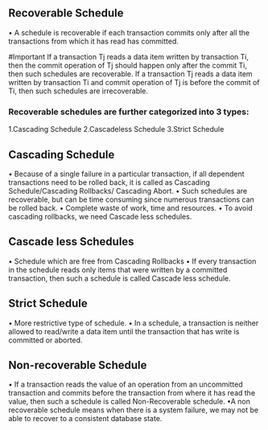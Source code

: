 ## Recoverable Schedule
• A schedule is recoverable if each transaction commits only after all the transactions from which it has read has committed.

#Important 
If a transaction Tj reads a data item written by transaction Ti, then the commit
operation of Tj should happen only after the commit Ti, then such schedules
are recoverable.
If a transaction Tj reads a data item written by transaction Ti and commit
operation of Tj is before the commit of Ti, then such schedules are
irrecoverable.

### Recoverable schedules are further categorized into 3 types:
1.Cascading Schedule
2.Cascadeless Schedule
3.Strict Schedule

## Cascading Schedule
• Because of a single failure in a particular transaction, if all dependent transactions need to be rolled back, it is called as Cascading Schedule/Cascading Rollbacks/ Cascading Abort.
• Such schedules are recoverable, but can be time consuming since numerous transactions can be rolled back.
• Complete waste of work, time and resources.
• To avoid cascading rollbacks, we need Cascade less schedules.

## Cascade less Schedules
• Schedule which are free from Cascading Rollbacks
• If every transaction in the schedule reads only items that were written by a committed transaction, then such a schedule is called Cascade less schedule.

## Strict Schedule
• More restrictive type of schedule.
• In a schedule, a transaction is neither allowed to read/write a data item until the transaction that has write is committed or aborted.

## Non-recoverable Schedule
• If a transaction reads the value of an operation from an
uncommitted transaction and commits before the transaction
from where it has read the value, then such a schedule is
called Non-Recoverable schedule.
•A non recoverable schedule means when there is a system
failure, we may not be able to recover to a consistent database
state.